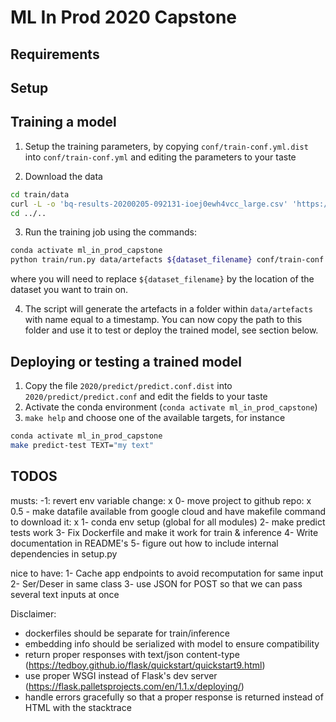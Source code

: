# ML In Prod 2020 Capstone

## Requirements


## Setup


## Training a model


1. Setup the training parameters, by copying `conf/train-conf.yml.dist` into `conf/train-conf.yml` and editing the
parameters to your taste

2. Download the data

```bash
cd train/data
curl -L -o 'bq-results-20200205-092131-ioej0ewh4vcc_large.csv' 'https://docs.google.com/uc?export=download&id=1ud6JR2JjkRi-iRrsx8kWj4rPL5BVt5Pd'
cd ../..
```

3. Run the training job using the commands:
```bash
conda activate ml_in_prod_capstone
python train/run.py data/artefacts ${dataset_filename} conf/train-conf.yml
```
where you will need to replace `${dataset_filename}` by the location of the dataset you want to train on.

4. The script will generate the artefacts in a folder within `data/artefacts` with name equal to a timestamp. You can now
copy the path to this folder and use it to test or deploy the trained model, see section below.

## Deploying or testing a trained model

1. Copy the file `2020/predict/predict.conf.dist` into `2020/predict/predict.conf` and edit the fields to your taste
2. Activate the conda environment (`conda activate ml_in_prod_capstone`)
3. `make help` and choose one of the available targets, for instance
```bash
conda activate ml_in_prod_capstone
make predict-test TEXT="my text"
```

## TODOS

musts:
-1: revert env variable change: x
0- move project to github repo: x
0.5 - make datafile available from google cloud and have makefile command to download it: x
1- conda env setup (global for all modules)
2- make predict tests work
3- Fix Dockerfile and make it work for train & inference
4- Write documentation in README's
5- figure out how to include internal dependencies in setup.py


nice to have:
1- Cache app endpoints to avoid recomputation for same input
2- Ser/Deser in same class
3- use JSON for POST so that we can pass several text inputs at once


Disclaimer:
- dockerfiles should be separate for train/inference
- embedding info should be serialized with model to ensure compatibility
- return proper responses with text/json content-type (https://tedboy.github.io/flask/quickstart/quickstart9.html)
- use proper WSGI instead of Flask's dev server (https://flask.palletsprojects.com/en/1.1.x/deploying/) 
- handle errors gracefully so that a proper response is returned instead of HTML with the stacktrace